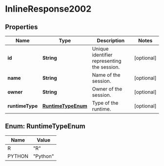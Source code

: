 
# InlineResponse2002

## Properties
Name | Type | Description | Notes
------------ | ------------- | ------------- | -------------
**id** | **String** | Unique identifier representing the session. |  [optional]
**name** | **String** | Name of the session. |  [optional]
**owner** | **String** | Owner of the session. |  [optional]
**runtimeType** | [**RuntimeTypeEnum**](#RuntimeTypeEnum) | Type of the runtime. |  [optional]


<a name="RuntimeTypeEnum"></a>
## Enum: RuntimeTypeEnum
Name | Value
---- | -----
R | &quot;R&quot;
PYTHON | &quot;Python&quot;



